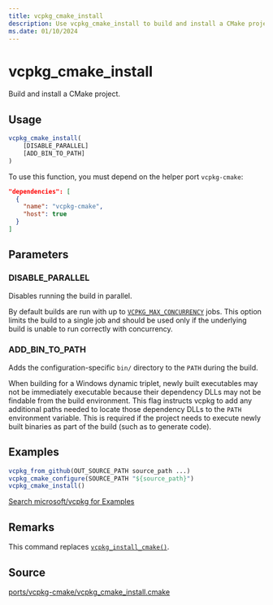 ```yaml
---
title: vcpkg_cmake_install
description: Use vcpkg_cmake_install to build and install a CMake project.
ms.date: 01/10/2024
---
```

# vcpkg_cmake_install

Build and install a CMake project.

## Usage

```cmake
vcpkg_cmake_install(
    [DISABLE_PARALLEL]
    [ADD_BIN_TO_PATH]
)
```

To use this function, you must depend on the helper port `vcpkg-cmake`:

```json
"dependencies": [
  {
    "name": "vcpkg-cmake",
    "host": true
  }
]
```

## Parameters

### DISABLE_PARALLEL

Disables running the build in parallel.

By default builds are run with up to [`VCPKG_MAX_CONCURRENCY`](../../users/config-environment.md#vcpkg_max_concurrency) jobs. This option limits the build to a single job and should be used only if the underlying build is unable to run correctly with concurrency.

### ADD_BIN_TO_PATH

Adds the configuration-specific `bin/` directory to the `PATH` during the build.

When building for a Windows dynamic triplet, newly built executables may not be immediately executable because their dependency DLLs may not be findable from the build environment. This flag instructs vcpkg to add any additional paths needed to locate those dependency DLLs to the `PATH` environment variable. This is required if the project needs to execute newly built binaries as part of the build (such as to generate code).

## Examples

```cmake
vcpkg_from_github(OUT_SOURCE_PATH source_path ...)
vcpkg_cmake_configure(SOURCE_PATH "${source_path}")
vcpkg_cmake_install()
```

[Search microsoft/vcpkg for Examples](https://github.com/microsoft/vcpkg/search?q=vcpkg_cmake_install+path%3A%2Fports)

## Remarks

This command replaces [`vcpkg_install_cmake()`](vcpkg_install_cmake.md).

## Source

[ports/vcpkg-cmake/vcpkg\_cmake\_install.cmake](https://github.com/Microsoft/vcpkg/blob/master/ports/vcpkg-cmake/vcpkg_cmake_install.cmake)
